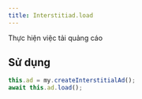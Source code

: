 ```yaml
---
title: Interstitiad.load
---
```


Thực hiện việc tải quảng cáo

## Sử dụng

```js
this.ad = my.createInterstitialAd();
await this.ad.load();
```